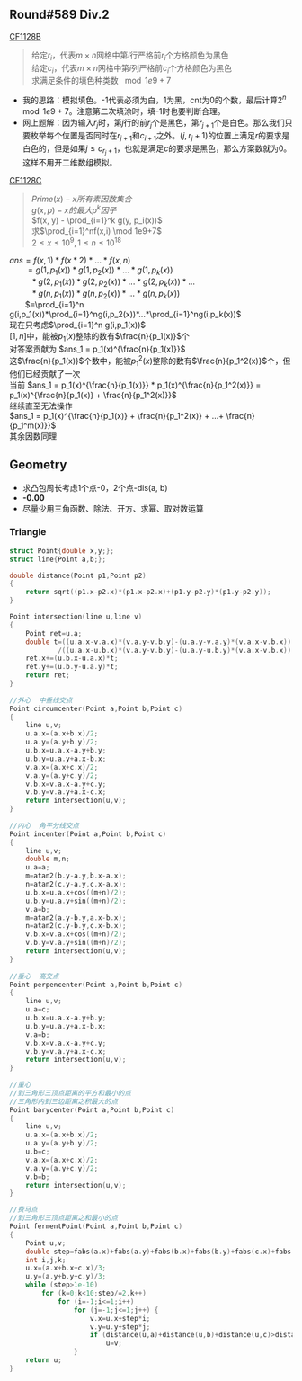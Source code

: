 ## Round#589 Div.2
[CF1128B](https://codeforces.com/problemset/problem/1228/B)
> 给定$r_i$，代表$m×n$网格中第$i$行严格前$r_i$个方格颜色为黑色  
> 给定$c_i$，代表$m×n$网格中第$i$列严格前$c_i$个方格颜色为黑色    
> 求满足条件的填色种类数 $\mod 1e9+7$
* 我的思路：模拟填色。-1代表必须为白，1为黑，cnt为0的个数，最后计算$2^n \mod 1e9+7$。注意第二次填涂时，填-1时也要判断合理。
* 网上题解：因为输入$r_j$时，第$j$行的前$r_j$个是黑色，第$r_{j+1}$个是白色。那么我们只要枚举每个位置是否同时在$r_{j+1}$和$c_{i+1}$之外。$(j,r_j+1)$的位置上满足$r$的要求是白色的，但是如果$j≤c_{r_j+1}$，也就是满足$c$的要求是黑色，那么方案数就为0。这样不用开二维数组模拟。

[CF1128C](https://codeforces.com/problemset/problem/1228/C)

>$Prime(x) - x所有素因数集合$  
>$g(x, p) - x的最大p^k因子$  
>$f(x, y) - \prod_{i=1}^k g(y, p_i(x))$  
>求$\prod_{i=1}^nf(x,i) \mod 1e9+7$  
>$2≤x≤10^9, 1≤n≤10^{18}$

$ans = f(x,1)*f(x*2)*...*f(x,n)$    
&emsp;&emsp;$=g(1,p_1(x))*g(1,p_2(x))*...*g(1,p_k(x))$    
&emsp;&emsp;$\,\,\,\,*g(2,p_1(x))*g(2,p_2(x))*...*g(2,p_k(x))*...$   
&emsp;&emsp;$\,\,\,\,*g(n,p_1(x))*g(n,p_2(x))*...*g(n,p_k(x))$  
&emsp;&emsp;$=\prod_{i=1}^n g(i,p_1(x))*\prod_{i=1}^ng(i,p_2(x))*...*\prod_{i=1}^ng(i,p_k(x))$   
现在只考虑$\prod_{i=1}^n g(i,p_1(x))$  
$[1,n]$中，能被$p_1(x)$整除的数有$\frac{n}{p_1(x)}$个  
对答案贡献为 $ans_1 = p_1(x)^{\frac{n}{p_1(x)}}$  
这$\frac{n}{p_1(x)}$个数中，能被$p_1^2(x)$整除的数有$\frac{n}{p_1^2(x)}$个，但他们已经贡献了一次  
当前 $ans_1 = p_1(x)^{\frac{n}{p_1(x)}} * p_1(x)^{\frac{n}{p_1^2(x)}} = p_1(x)^{\frac{n}{p_1(x)} + \frac{n}{p_1^2(x)}}$   
继续直至无法操作    
$ans_1 = p_1(x)^{\frac{n}{p_1(x)} + \frac{n}{p_1^2(x)} + ...+ \frac{n}{p_1^m(x)}}$     
其余因数同理

## Geometry
* 求凸包周长考虑1个点-0，2个点-dis(a, b)
* **-0.00**
* 尽量少用三角函数、除法、开方、求幂、取对数运算
### Triangle
```c  
struct Point{double x,y;};  
struct line{Point a,b;};  

double distance(Point p1,Point p2)
{  
    return sqrt((p1.x-p2.x)*(p1.x-p2.x)+(p1.y-p2.y)*(p1.y-p2.y));  
}  

Point intersection(line u,line v)
{  
    Point ret=u.a;  
    double t=((u.a.x-v.a.x)*(v.a.y-v.b.y)-(u.a.y-v.a.y)*(v.a.x-v.b.x))  
            /((u.a.x-u.b.x)*(v.a.y-v.b.y)-(u.a.y-u.b.y)*(v.a.x-v.b.x));  
    ret.x+=(u.b.x-u.a.x)*t;  
    ret.y+=(u.b.y-u.a.y)*t;  
    return ret;  
}  
  
//外心  中垂线交点
Point circumcenter(Point a,Point b,Point c)
{  
    line u,v;  
    u.a.x=(a.x+b.x)/2;  
    u.a.y=(a.y+b.y)/2;  
    u.b.x=u.a.x-a.y+b.y;  
    u.b.y=u.a.y+a.x-b.x;  
    v.a.x=(a.x+c.x)/2;  
    v.a.y=(a.y+c.y)/2;  
    v.b.x=v.a.x-a.y+c.y;  
    v.b.y=v.a.y+a.x-c.x;  
    return intersection(u,v);  
}  
  
//内心  角平分线交点
Point incenter(Point a,Point b,Point c)
{  
    line u,v;  
    double m,n;  
    u.a=a;  
    m=atan2(b.y-a.y,b.x-a.x);  
    n=atan2(c.y-a.y,c.x-a.x);  
    u.b.x=u.a.x+cos((m+n)/2);  
    u.b.y=u.a.y+sin((m+n)/2);  
    v.a=b;  
    m=atan2(a.y-b.y,a.x-b.x);  
    n=atan2(c.y-b.y,c.x-b.x);  
    v.b.x=v.a.x+cos((m+n)/2);  
    v.b.y=v.a.y+sin((m+n)/2);  
    return intersection(u,v);  
}  
  
//垂心  高交点 
Point perpencenter(Point a,Point b,Point c)
{  
    line u,v;  
    u.a=c;  
    u.b.x=u.a.x-a.y+b.y;  
    u.b.y=u.a.y+a.x-b.x;  
    v.a=b;  
    v.b.x=v.a.x-a.y+c.y;  
    v.b.y=v.a.y+a.x-c.x;  
    return intersection(u,v);  
}  
  
//重心  
//到三角形三顶点距离的平方和最小的点  
//三角形内到三边距离之积最大的点  
Point barycenter(Point a,Point b,Point c)
{  
    line u,v;  
    u.a.x=(a.x+b.x)/2;  
    u.a.y=(a.y+b.y)/2;  
    u.b=c;  
    v.a.x=(a.x+c.x)/2;  
    v.a.y=(a.y+c.y)/2;  
    v.b=b;  
    return intersection(u,v);  
}  

//费马点  
//到三角形三顶点距离之和最小的点  
Point fermentPoint(Point a,Point b,Point c) 
{  
    Point u,v;  
    double step=fabs(a.x)+fabs(a.y)+fabs(b.x)+fabs(b.y)+fabs(c.x)+fabs(c.y);  
    int i,j,k;  
    u.x=(a.x+b.x+c.x)/3;  
    u.y=(a.y+b.y+c.y)/3;  
    while (step>1e-10)  
        for (k=0;k<10;step/=2,k++)  
            for (i=-1;i<=1;i++)  
                for (j=-1;j<=1;j++) {   
                    v.x=u.x+step*i;  
                    v.y=u.y+step*j;  
                    if (distance(u,a)+distance(u,b)+distance(u,c)>distance(v,a)+distance(v,b)+distance(v,c))  
                        u=v;  
                }  
    return u;  
}
```